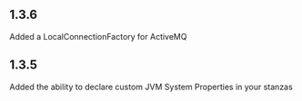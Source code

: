 1.3.6
-----
Added a LocalConnectionFactory for ActiveMQ

1.3.5
-----
Added the ability to declare custom JVM System Properties in your stanzas
